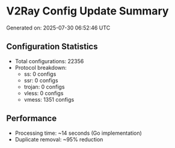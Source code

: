 # V2Ray Config Update Summary
Generated on: 2025-07-30 06:52:46 UTC

## Configuration Statistics
- Total configurations: 22356
- Protocol breakdown:
  - ss: 0 configs
  - ssr: 0 configs
  - trojan: 0 configs
  - vless: 0 configs
  - vmess: 1351 configs

## Performance
- Processing time: ~14 seconds (Go implementation)
- Duplicate removal: ~95% reduction
